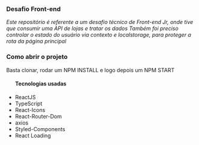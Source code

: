 <h3>Desafio Front-end</h3>
<em>Este repositório é referente a um desafio técnico de Front-end Jr, onde tive que consumir uma API de lojas e tratar os dados</em>
<em>Também  foi preciso controlar o estado do usuário via contexto e localstorage, para proteger  a rota da página principal</em>



<h3>Como abrir o projeto</h3>
<div>Basta clonar, rodar um NPM INSTALL e logo depois um NPM START</div>

<ul>
<h4>Tecnologias usadas</h4>
<li>ReactJS</li>
<li>TypeScript</li>
<li>React-Icons</li>
<li>React-Router-Dom</li>
<li>axios</li>
<li>Styled-Components</li>
<li>React Loading</li>
</ul>
